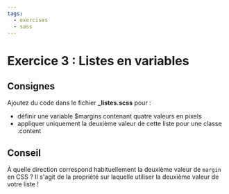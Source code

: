 ```yaml
---
tags:
  - exercises
  - sass
---
```


# Exercice 3 : Listes en variables

## Consignes

Ajoutez du code dans le fichier **\_listes.scss** pour :

- définir une variable $margins contenant quatre valeurs en pixels
- appliquer uniquement la deuxième valeur de cette liste pour une classe .content

## Conseil

À quelle direction correspond habituellement la deuxième valeur de `margin` en CSS ? Il s'agit de la propriété sur laquelle utiliser la deuxième valeur de votre liste !
